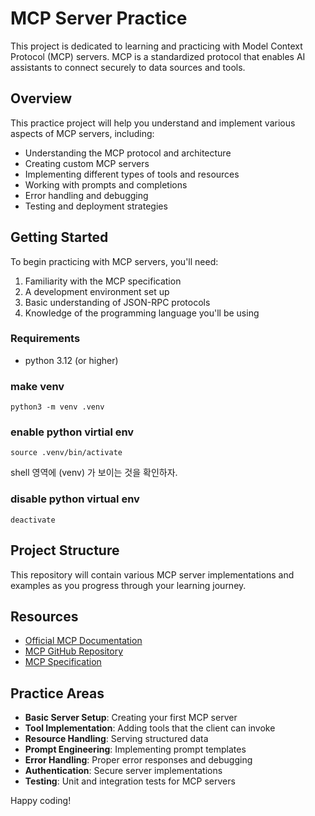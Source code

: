 # MCP Server Practice

This project is dedicated to learning and practicing with Model Context Protocol (MCP) servers. MCP is a standardized protocol that enables AI assistants to connect securely to data sources and tools.

## Overview

This practice project will help you understand and implement various aspects of MCP servers, including:

- Understanding the MCP protocol and architecture
- Creating custom MCP servers
- Implementing different types of tools and resources
- Working with prompts and completions
- Error handling and debugging
- Testing and deployment strategies

## Getting Started

To begin practicing with MCP servers, you'll need:

1. Familiarity with the MCP specification
2. A development environment set up
3. Basic understanding of JSON-RPC protocols
4. Knowledge of the programming language you'll be using

### Requirements

- python 3.12 (or higher)

### make venv

```
python3 -m venv .venv
```

### enable python virtial env

```
source .venv/bin/activate
```
 
shell 영역에 (venv) 가 보이는 것을 확인하자. 

### disable python virtual env

```
deactivate
```

## Project Structure

This repository will contain various MCP server implementations and examples as you progress through your learning journey.

## Resources

- [Official MCP Documentation](https://modelcontextprotocol.io/)
- [MCP GitHub Repository](https://github.com/modelcontextprotocol)
- [MCP Specification](https://spec.modelcontextprotocol.io/)

## Practice Areas

- **Basic Server Setup**: Creating your first MCP server
- **Tool Implementation**: Adding tools that the client can invoke
- **Resource Handling**: Serving structured data
- **Prompt Engineering**: Implementing prompt templates
- **Error Handling**: Proper error responses and debugging
- **Authentication**: Secure server implementations
- **Testing**: Unit and integration tests for MCP servers

Happy coding!
